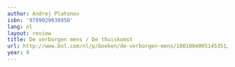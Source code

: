 ```yaml
---
author: Andrej Platonov
isbn: '9789029038950'
lang: nl
layout: review
title: De verborgen mens / De thuiskomst
url: http://www.bol.com/nl/p/boeken/de-verborgen-mens/1001004005145351/index.html
year: 0
---
```


